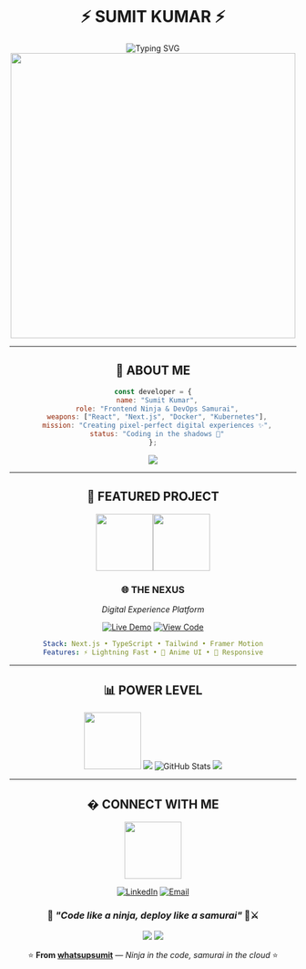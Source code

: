 <div align="center">

# ⚡ SUMIT KUMAR ⚡

<img src="https://readme-typing-svg.vercel.app/api?font=Fira+Code&weight=700&size=28&duration=2500&pause=400&color=FF3131&center=true&vCenter=true&width=700&lines=Frontend+Ninja+�+%7C+DevOps+Samurai+⚔️;Crafting+Digital+Magic+✨;Welcome+To+My+Code+Dojo+🌸" alt="Typing SVG" />

<img src="https://user-images.githubusercontent.com/74038190/225813708-98b745f2-7d22-48cf-9150-083f1b00d6c9.gif" width="500">

</div>

---

<div align="center">

## 🎯 **ABOUT ME**

```javascript
const developer = {
  name: "Sumit Kumar",
  role: "Frontend Ninja & DevOps Samurai",
  weapons: ["React", "Next.js", "Docker", "Kubernetes"],
  mission: "Creating pixel-perfect digital experiences ✨",
  status: "Coding in the shadows 🌙"
};
```

<img src="https://skillicons.dev/icons?i=react,nextjs,ts,tailwind,docker,aws,figma,nodejs&theme=dark&perline=8" />

</div>

---

<div align="center">

## 🚀 **FEATURED PROJECT**

<img src="https://user-images.githubusercontent.com/74038190/212257454-16e3712e-945a-4ca2-b238-408ad0bf87e6.gif" width="100"><img src="https://user-images.githubusercontent.com/74038190/212257472-08e52665-c503-4bd9-aa20-f5a4dae769b5.gif" width="100">

### 🌐 **THE NEXUS**
*Digital Experience Platform*

[![Live Demo](https://img.shields.io/badge/�_Live_Demo-FF3131?style=for-the-badge&logo=vercel&logoColor=white)](https://iamnexus.vercel.app/)
[![View Code](https://img.shields.io/badge/⚔️_View_Code-000000?style=for-the-badge&logo=github&logoColor=FF3131)](https://github.com/whatsupsumit/The-nexus)

```yaml
Stack: Next.js • TypeScript • Tailwind • Framer Motion
Features: ⚡ Lightning Fast • 🎨 Anime UI • 📱 Responsive
```

</div>

---

<div align="center">

## 📊 **POWER LEVEL**

<img src="https://user-images.githubusercontent.com/74038190/212257467-871d32b7-e401-42e8-a166-fcfd7baa4c6b.gif" width="100">

<img src="https://github-profile-trophy.vercel.app/?username=whatsupsumit&theme=tokyonight&no-frame=true&no-bg=true&margin-w=4&row=2&column=3" />

<img src="https://github-readme-stats.vercel.app/api?username=whatsupsumit&show_icons=true&theme=tokyonight&hide_border=true&icon_color=ff3131&title_color=ff3131&text_color=c9d1d9&bg_color=0d1117" alt="GitHub Stats" />

<img src="https://github-readme-streak-stats.vercel.app/?user=whatsupsumit&theme=tokyonight&hide_border=true&background=0d1117&stroke=ff3131&ring=ff3131&fire=ff3131" />

</div>

---

<div align="center">

## � **CONNECT WITH ME**

<img src="https://user-images.githubusercontent.com/74038190/212257460-738ff738-247f-4445-a718-cdd0ca76e2db.gif" width="100">

[![LinkedIn](https://img.shields.io/badge/💼_LinkedIn-FF3131?style=for-the-badge&logo=linkedin&logoColor=white&labelColor=000000)](https://linkedin.com/in/sumitkumarrrr)
[![Email](https://img.shields.io/badge/📧_Email-FF3131?style=for-the-badge&logo=gmail&logoColor=white&labelColor=000000)](mailto:sksumitboss123@gmail.com)

### 💭 *"Code like a ninja, deploy like a samurai"* 🥷⚔️

<img src="https://capsule-render.vercel.app/api?type=waving&color=gradient&customColorList=0,2,2,5,30&height=80&section=footer" />

<img src="https://komarev.com/ghpvc/?username=whatsupsumit&label=Dojo%20Visitors&color=FF3131&style=flat-square" />

⭐ **From [whatsupsumit](https://github.com/whatsupsumit)** — *Ninja in the code, samurai in the cloud* ⭐

</div>
